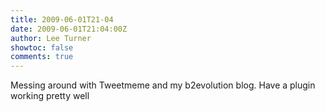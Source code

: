 ```yaml
---
title: 2009-06-01T21-04
date: 2009-06-01T21:04:00Z
author: Lee Turner
showtoc: false
comments: true
---
```


Messing around with Tweetmeme and my b2evolution blog.  Have a plugin working pretty well

